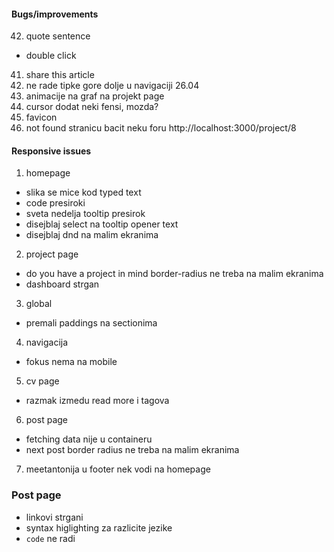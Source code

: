 #### Bugs/improvements

42. quote sentence

- double click

41. share this article
42. ne rade tipke gore dolje u navigaciji 26.04
43. animacije na graf na projekt page
44. cursor dodat neki fensi, mozda?
45. favicon
46. not found stranicu bacit neku foru http://localhost:3000/project/8

#### Responsive issues

1. homepage

- slika se mice kod typed text
- code presiroki
- sveta nedelja tooltip presirok
- disejblaj select na tooltip opener text
- disejblaj dnd na malim ekranima

2. project page

- do you have a project in mind border-radius ne treba na malim ekranima
- dashboard strgan

3. global

- premali paddings na sectionima

4. navigacija

- fokus nema na mobile

5. cv page

- razmak izmedu read more i tagova

6. post page

- fetching data nije u containeru
- next post border radius ne treba na malim ekranima

7. meetantonija u footer nek vodi na homepage

### Post page

- linkovi strgani
- syntax higlighting za razlicite jezike
- `code` ne radi

